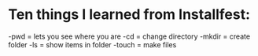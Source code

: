 # Ten things I learned from Installfest:

-pwd = lets you see where you are
-cd = change directory
-mkdir = create folder
-ls = show items in folder
-touch = make files
